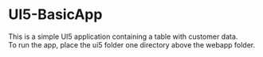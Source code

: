 # UI5-BasicApp
This is a simple UI5 application containing a table with customer data.    
To run the app, place the ui5 folder one directory above the webapp folder.
